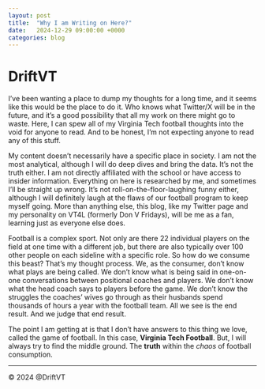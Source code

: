```yaml
---
layout: post
title:  "Why I am Writing on Here?"
date:   2024-12-29 09:00:00 +0000
categories: blog
---
```


# DriftVT

I’ve been wanting a place to dump my thoughts for a long time, and it seems like this would be the place to do it. Who knows what Twitter/X will be in the future, and it’s a good possibility that all my work on there might go to waste. Here, I can spew all of my Virginia Tech football thoughts into the void for anyone to read. And to be honest, I’m not expecting anyone to read any of this stuff.

My content doesn’t necessarily have a specific place in society. I am not the most analytical, although I will do deep dives and bring the data. It’s not the truth either. I am not directly affiliated with the school or have access to insider information. Everything on here is researched by me, and sometimes I’ll be straight up wrong. It’s not roll-on-the-floor-laughing funny either, although I will definitely laugh at the flaws of our football program to keep myself going. More than anything else, this blog, like my Twitter page and my personality on VT4L (formerly Don V Fridays), will be me as a fan, learning just as everyone else does.

Football is a complex sport. Not only are there 22 individual players on the field at one time with a different job, but there are also typically over 100 other people on each sideline with a specific role. So how do we consume this beast? That’s my thought process. We, as the consumer, don’t know what plays are being called. We don’t know what is being said in one-on-one conversations between positional coaches and players. We don’t know what the head coach says to players before the game. We don’t know the struggles the coaches’ wives go through as their husbands spend thousands of hours a year with the football team. All we see is the end result. And we judge that end result.

The point I am getting at is that I don’t have answers to this thing we love, called the game of football. In this case, **Virginia Tech Football**. But, I will always try to find the middle ground. The **truth** within the *chaos* of football consumption.

---
© 2024 @DriftVT
